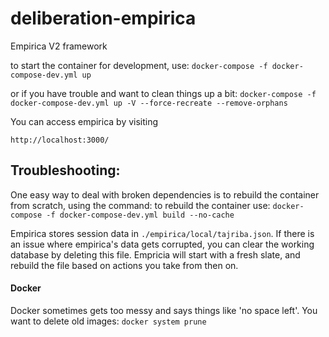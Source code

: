 # deliberation-empirica
Empirica V2 framework

to start the container for development, use:
`docker-compose -f docker-compose-dev.yml up`

or if you have trouble and want to clean things up a bit:
`docker-compose -f docker-compose-dev.yml up -V --force-recreate --remove-orphans`


You can access empirica by visiting
```
http://localhost:3000/
```


## Troubleshooting:
One easy way to deal with broken dependencies is to rebuild the container from scratch, using the command:
to rebuild the container use:
`docker-compose -f docker-compose-dev.yml build --no-cache`



Empirica stores session data in `./empirica/local/tajriba.json`.
If there is an issue where empirica's data gets corrupted, you can clear the working database
by deleting this file. Empricia will start with a fresh slate, and rebuild the file based on
actions you take from then on.

#### Docker
Docker sometimes gets too messy and says things like 'no space left'. You want to delete old images:
`docker system prune`